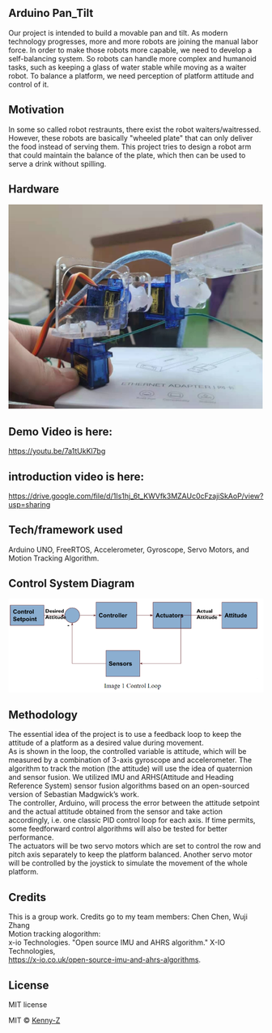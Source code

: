## Arduino Pan_Tilt
Our project is intended to build a movable pan and tilt. As modern technology progresses, more and more robots are joining the manual labor force. In order to make those robots more capable, we need to develop a self-balancing system. So robots can handle more complex and humanoid tasks, such as keeping a glass of water stable while moving  as a waiter robot. To balance a platform, we need perception of platform attitude and control of it.

## Motivation
In some so called robot restraunts, there exist the robot waiters/waitressed. However, these robots are basically "wheeled plate" that can only deliver the food instead of serving them. This project tries to design a robot arm that could maintain the balance of the plate, which then can be used to serve a drink without spilling.

## Hardware
![alt text](https://github.com/Kenny-Z/Pan_Tilt/blob/main/image/image.PNG?raw=true)
## Demo Video is here:  
https://youtu.be/7a1tUkKl7bg  
## introduction video is here:  
https://drive.google.com/file/d/1Is1hj_6t_KWVfk3MZAUc0cFzajiSkAoP/view?usp=sharing  
## Tech/framework used
Arduino UNO, FreeRTOS, Accelerometer, Gyroscope, Servo Motors, and Motion Tracking Algorithm.

## Control System Diagram
![alt text](https://github.com/Kenny-Z/Pan_Tilt/blob/main/image/digram.PNG?raw=true)

## Methodology
The essential idea of the project is to use a feedback loop to keep the attitude of a platform as a desired value during movement.   
As is shown in the loop, the controlled variable is attitude, which will be measured by a combination of 3-axis gyroscope and accelerometer. The algorithm to track the motion (the attitude) will use the idea of quaternion and sensor fusion. We utilized IMU and ARHS(Attitude and Heading Reference System) sensor fusion algorithms based on an open-sourced version of Sebastian Madgwick’s work.  
The controller, Arduino, will process the error between the attitude setpoint and the actual attitude obtained from the sensor and take action accordingly, i.e. one classic PID control loop for each axis. If time permits, some feedforward control algorithms will also be tested for better performance.  
The actuators will be two servo motors which are set to control the row and pitch axis separately to keep the platform balanced. Another servo motor will be controlled by the joystick to simulate the movement of the whole platform.

## Credits
This is a group work. Credits go to my team members: Chen Chen, Wuji Zhang  
Motion tracking alogorithm:  
x-io Technologies. "Open source IMU and AHRS algorithm." X-IO Technologies,   
https://x-io.co.uk/open-source-imu-and-ahrs-algorithms.

## License
MIT license

MIT © [Kenny-Z]()
 
